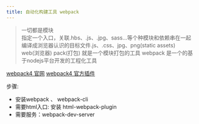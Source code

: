 ```yaml
---
title: 自动化构建工具 webpack
---
```

> 一切都是模块   
> 指定一个入口，关联.hbs、.js、.jpg、sass...等个种模块和依赖串在一起  
> 编译成浏览器认识的目标文件.js、.css、jpg、png(static assets)    
> web(浏览器) pack(打包) 就是一个模块打包的工具
> webpack 是一个的基于nodejs平台开发的工程化工具

[webpack4 官网](https://v4.webpack.docschina.org/)
[webpack4 官方插件](https://v4.webpack.docschina.org/plugins/)

步骤:
+ 安装webpack 、 webpack-cli
+ 需要html入口: 安装 html-webpack-plugin
+ 需要服务：webpack-dev-server